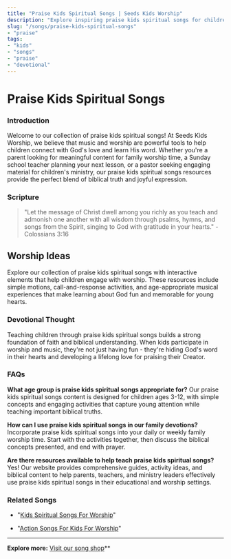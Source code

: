 ```yaml
---
title: "Praise Kids Spiritual Songs | Seeds Kids Worship"
description: "Explore inspiring praise kids spiritual songs for children's worship and faith development. Biblical music resources for families and ministry."
slug: "/songs/praise-kids-spiritual-songs"
- "praise"
tags:
- "kids"
- "songs"
- "praise"
- "devotional"
---
```


# Praise Kids Spiritual Songs

### Introduction

Welcome to our collection of praise kids spiritual songs! At Seeds Kids Worship, we believe that music and worship are powerful tools to help children connect with God's love and learn His word. Whether you're a parent looking for meaningful content for family worship time, a Sunday school teacher planning your next lesson, or a pastor seeking engaging material for children's ministry, our praise kids spiritual songs resources provide the perfect blend of biblical truth and joyful expression.

### Scripture

> "Let the message of Christ dwell among you richly as you teach and admonish one another with all wisdom through psalms, hymns, and songs from the Spirit, singing to God with gratitude in your hearts." - Colossians 3:16

## Worship Ideas

Explore our collection of praise kids spiritual songs with interactive elements that help children engage with worship. These resources include simple motions, call-and-response activities, and age-appropriate musical experiences that make learning about God fun and memorable for young hearts.

### Devotional Thought

Teaching children through praise kids spiritual songs builds a strong foundation of faith and biblical understanding. When kids participate in worship and music, they're not just having fun - they're hiding God's word in their hearts and developing a lifelong love for praising their Creator.

### FAQs

**What age group is praise kids spiritual songs appropriate for?**
Our praise kids spiritual songs content is designed for children ages 3-12, with simple concepts and engaging activities that capture young attention while teaching important biblical truths.

**How can I use praise kids spiritual songs in our family devotions?**
Incorporate praise kids spiritual songs into your daily or weekly family worship time. Start with the activities together, then discuss the biblical concepts presented, and end with prayer.

**Are there resources available to help teach praise kids spiritual songs?**
Yes! Our website provides comprehensive guides, activity ideas, and biblical content to help parents, teachers, and ministry leaders effectively use praise kids spiritual songs in their educational and worship settings.

### Related Songs

- "[Kids Spiritual Songs For Worship](/songs/kids-spiritual-songs-for-worship/)"

- "[Action Songs For Kids For Worship](/songs/action-songs-for-kids-for-worship/)"

---

**Explore more:** [Visit our song shop](https://seedskidsworship.com/shop)**

<!-- Schema Markup -->
<script type="application/ld+json">
{
  "@context": "https://schema.org",
  "@type": "MusicRecording",
  "name": "Praise Kids Spiritual Songs",
  "byArtist": {
    "@type": "MusicGroup",
    "name": "Seeds Kids Worship"
  },
  "isFamilyFriendly": true,
  "url": "https://seedskidsworship.com/songs/praise-kids-spiritual-songs/"
}
</script>